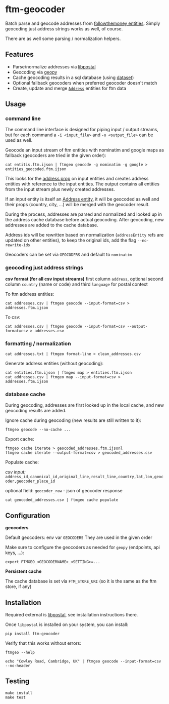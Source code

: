 # ftm-geocoder

Batch parse and geocode addresses from
[followthemoney entities](https://followthemoney.readthedocs.io/en/latest/).
Simply geocoding just address strings works as well, of course.

There are as well some parsing / normalization helpers.

## Features
- Parse/normalize addresses via [libpostal](https://github.com/openvenues/libpostal)
- Geocoding via [geopy](https://geopy.readthedocs.io/en/stable/)
- Cache geocoding results in a sql database (using [dataset](https://github.com/pudo/dataset))
- Optional fallback geocoders when preferred geocoder doesn't match
- Create, update and merge [`Address`](https://followthemoney.readthedocs.io/en/latest/model.html#address) entities for ftm data

## Usage

### command line

The command line interface is designed for piping input / output streams, but
for each command a `-i <input_file>` and `-o <output_file>` can be used as well.

Geocode an input stream of ftm entities with nominatim and google maps as
fallback (geocoders are tried in the given order):

    cat entitis.ftm.ijson | ftmgeo geocode -g nominatim -g google > entities_geocoded.ftm.ijson

This looks for the [address prop](https://followthemoney.readthedocs.io/en/latest/types.html#type-address)
on input entities and creates address entities with reference to the input
entities. The output contains all entities from the input stream plus newly
created addresses.

If an input entity is itself an [Address entity](https://followthemoney.readthedocs.io/en/latest/model.html#address),
it will be geocoded as well and their props (country, city, ...) will be merged
with the geocoder result.

During the process, addresses are parsed and normalized and looked up in the
address cache database before actual geocoding. After geocoding, new addresses
are added to the cache database.

Address ids will be rewritten based on normalization (`addressEntity` refs are updated on other entities),
to keep the original ids, add the flag `--no-rewrite-ids`

Geocoders can be set via `GEOCODERS` and default to `nominatim`

### geocoding just address strings

**csv format (for all csv input streams)**
first column `address`, optional second column `country` (name or code) and
third `language` for postal context

To ftm address entities:

    cat addresses.csv | ftmgeo geocode --input-format=csv > addresses.ftm.ijson

To csv:

    cat addresses.csv | ftmgeo geocode --input-format=csv --output-format=csv > addresses.csv

### formatting / normalization

    cat addresses.txt | ftmgeo format-line > clean_addresses.csv

Generate address entities (without geocoding):

    cat entities.ftm.ijson | ftmgeo map > entities.ftm.ijson
    cat addresses.csv | ftmgeo map --input-format=csv > addresses.ftm.ijson

### database cache

During geocoding, addresses are first looked up in the local cache, and new
geocoding results are added.

Ignore cache during geocoding (new results are still written to it):

    ftmgeo geocode --no-cache ...

Export cache:

    ftmgeo cache iterate > geocoded_addresses.ftm.ijsonl
    ftmgeo cache iterate --output-format=csv > geocoded_addresses.csv

Populate cache:

*csv input:*
`address_id,canonical_id,original_line,result_line,country,lat,lon,geocoder,geocoder_place_id`

optional field: `geocoder_raw` - json of geocoder response

    cat geocoded_addresses.csv | ftmgeo cache populate


## Configuration

**geocoders**

Default geocoders: env var `GEOCODERS`
They are used in the given order

Make sure to configure the geocoders as needed for `geopy` (endpoints, api keys, ...):

`export FTMGEO_<GEOCODERNAME>_<SETTING>=...`

**Persistent cache**

The cache database is set via `FTM_STORE_URI` (so it is the same as the ftm store, if any)

## Installation

Required external is [libpostal](https://github.com/openvenues/pypostal), see installation instructions there.

Once `libpostal` is installed on your system, you can install:

    pip install ftm-geocoder

Verify that this works without errors:

    ftmgeo --help

    echo "Cowley Road, Cambridge, UK" | ftmgeo geocode --input-format=csv --no-header

## Testing

    make install
    make test
